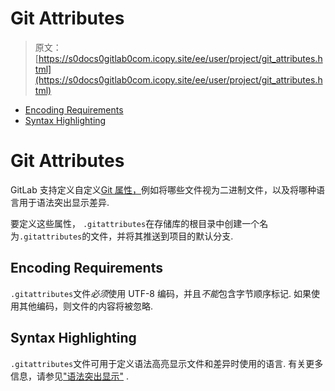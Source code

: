 # Git Attributes

> 原文：[https://s0docs0gitlab0com.icopy.site/ee/user/project/git_attributes.html](https://s0docs0gitlab0com.icopy.site/ee/user/project/git_attributes.html)

*   [Encoding Requirements](#encoding-requirements)
*   [Syntax Highlighting](#syntax-highlighting)

# Git Attributes[](#git-attributes "Permalink")

GitLab 支持定义自定义[Git 属性，](https://git-scm.com/docs/gitattributes)例如将哪些文件视为二进制文件，以及将哪种语言用于语法突出显示差异.

要定义这些属性， `.gitattributes`在存储库的根目录中创建一个名为`.gitattributes`的文件，并将其推送到项目的默认分支.

## Encoding Requirements[](#encoding-requirements "Permalink")

`.gitattributes`文件*必须*使用 UTF-8 编码，并且*不能*包含字节顺序标记. 如果使用其他编码，则文件的内容将被忽略.

## Syntax Highlighting[](#syntax-highlighting "Permalink")

`.gitattributes`文件可用于定义语法高亮显示文件和差异时使用的语言. 有关更多信息，请参见["语法突出显示"](highlighting.html) .
